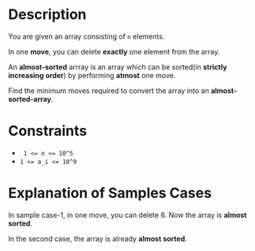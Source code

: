 # Description
You are given an array consisting of `n` elements.

In one **move**, you can delete **exactly** one element from the array.

An **almost-sorted** arrray is an array which can be sorted(in **strictly increasing order**) by performing **atmost** one move.

Find the minimum moves required to convert the array into an **almost-sorted-array**.


# Constraints
* ` 1 <= n <= 10^5`
* `1 <= a_i <= 10^9`


# Explanation of Samples Cases
In sample case-1, in one move, you can delete 6. Now the array is **almost sorted**.

In the second case, the array is already **almost sorted**.
